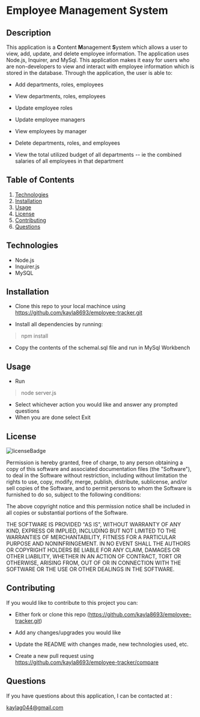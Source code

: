 # Employee Management System

## Description
This application is a **C**ontent **M**anagement **S**ystem which allows a user to view, add, update, and delete employee information. The application uses Node.js, Inquirer, and MySql. This application makes it easy for users who are non-developers to view and interact with employee information which is stored in the database. Through the application, the user is able to:

  * Add departments, roles, employees

  * View departments, roles, employees

  * Update employee roles

  * Update employee managers

  * View employees by manager

  * Delete departments, roles, and employees

  * View the total utilized budget of all departments -- ie the combined salaries of all employees in that department

## Table of Contents
1. [Technologies](#technologies)
2. [Installation](#installation)
3. [Usage](#usage)
4. [License](#license)
5. [Contributing](#contributing)
6. [Questions](#questions)

## Technologies
<p id='technologies'></p>

- Node.js
- Inquirer.js
- MySQL

## Installation
<p id='installation'></p>

- Clone this repo to your local machince using https://github.com/kayla8693/employee-tracker.git

- Install all dependencies by running:

>npm install

- Copy the contents of the schemal.sql file and run in MySql Workbench

## Usage
<p id='usage'></p>

- Run 

>node server.js 

- Select whichever action you would like and answer any prompted questions
- When you are done select Exit

## License
<p id='license'></p>

<img alt='licenseBadge' src='https://img.shields.io/badge/License-MIT License-BLUE'>

Permission is hereby granted, free of charge, to any person obtaining a copy of this software and associated documentation files (the "Software"), to deal in the Software without restriction, including without limitation the rights to use, copy, modify, merge, publish, distribute, sublicense, and/or sell copies of the Software, and to permit persons to whom the Software is furnished to do so, subject to the following conditions:

The above copyright notice and this permission notice shall be included in all copies or substantial portions of the Software.

THE SOFTWARE IS PROVIDED "AS IS", WITHOUT WARRANTY OF ANY KIND, EXPRESS OR IMPLIED, INCLUDING BUT NOT LIMITED TO THE WARRANTIES OF MERCHANTABILITY, FITNESS FOR A PARTICULAR PURPOSE AND NONINFRINGEMENT. IN NO EVENT SHALL THE AUTHORS OR COPYRIGHT HOLDERS BE LIABLE FOR ANY CLAIM, DAMAGES OR OTHER LIABILITY, WHETHER IN AN ACTION OF CONTRACT, TORT OR OTHERWISE, ARISING FROM, OUT OF OR IN CONNECTION WITH THE SOFTWARE OR THE USE OR OTHER DEALINGS IN THE SOFTWARE.

## Contributing
<p id='contributing'></p>

If you would like to contribute to this project you can:

- Either fork or clone this repo (https://github.com/kayla8693/employee-tracker.git)

- Add any changes/upgrades you would like

- Update the README with changes made, new technologies used, etc.

- Create a new pull request using https://github.com/kayla8693/employee-tracker/compare

## Questions
<p id='questions'></p>

If you have questions about this application, I can be contacted at :
  
kaylag044@gmail.com
